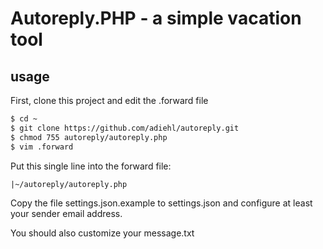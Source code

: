 # Autoreply.PHP - a simple vacation tool
## usage
First, clone this project and edit the .forward file
```sh
$ cd ~
$ git clone https://github.com/adiehl/autoreply.git
$ chmod 755 autoreply/autoreply.php
$ vim .forward
```
Put this single line into the forward file:
```
|~/autoreply/autoreply.php
```
Copy the file settings.json.example to settings.json and configure at least your sender email address.

You should also customize your message.txt